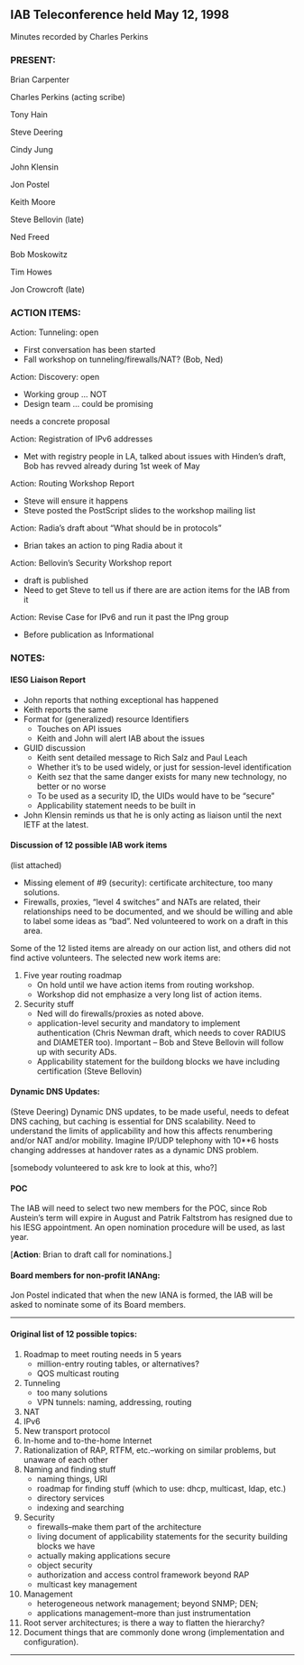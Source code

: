 
IAB Teleconference held May 12, 1998
------------------------------------


Minutes recorded by Charles Perkins


### PRESENT:



 Brian Carpenter  

 Charles Perkins (acting scribe)  

 Tony Hain  

 Steve Deering  

 Cindy Jung  

 John Klensin  

 Jon Postel  

 Keith Moore  

 Steve Bellovin (late)  

 Ned Freed  

 Bob Moskowitz  

 Tim Howes  

Jon Crowcroft (late)

### ACTION ITEMS:


Action: Tunneling: open

+ First conversation has been started
+ Fall workshop on tunneling/firewalls/NAT? (Bob, Ned)

 Action: Discovery: open

+ Working group … NOT
+ Design team … could be promising  

 needs a concrete proposal

 Action: Registration of IPv6 addresses

+ Met with registry people in LA, talked about issues with Hinden’s draft, Bob has revved already during 1st week of May

 Action: Routing Workshop Report

+ Steve will ensure it happens
+ Steve posted the PostScript slides to the workshop mailing list

 Action: Radia’s draft about “What should be in protocols”

+ Brian takes an action to ping Radia about it

 Action: Bellovin’s Security Workshop report

+ draft is published
+ Need to get Steve to tell us if there are are action items for the IAB from it

 Action: Revise Case for IPv6 and run it past the IPng group

+ Before publication as Informational


### NOTES:


#### IESG Liaison Report

+ John reports that nothing exceptional has happened
+ Keith reports the same
+ Format for (generalized) resource Identifiers
	- Touches on API issues
	- Keith and John will alert IAB about the issues
+ GUID discussion
	- Keith sent detailed message to Rich Salz and Paul Leach
	- Whether it’s to be used widely, or just for session-level identification
	- Keith sez that the same danger exists for many new technology, no better or no worse
	- To be used as a security ID, the UIDs would have to be “secure”
	- Applicability statement needs to be built in
+ John Klensin reminds us that he is only acting as liaison until the next IETF at the latest.


#### Discussion of 12 possible IAB work items


 (list attached)
+ Missing element of #9 (security): certificate architecture, too many solutions.
+ Firewalls, proxies, “level 4 switches” and NATs are related, their relationships need to be documented, and we should be willing and able to label some ideas as “bad”.
 Ned volunteered to work on a draft in this area.

 Some of the 12 listed items are already on our action list, and others did not find active volunteers. The selected new work items are:

1. Five year routing roadmap
	+ On hold until we have action items from routing workshop.
	+ Workshop did not emphasize a very long list of action items.
2. Security stuff
	+ Ned will do firewalls/proxies as noted above.
	+ application-level security and mandatory to implement authentication (Chris Newman draft, which needs to cover RADIUS and DIAMETER too). Important – Bob and Steve Bellovin will follow up with security ADs.
	+ Applicability statement for the buildong blocks we have including certification (Steve Bellovin)


#### Dynamic DNS Updates:



(Steve Deering)
Dynamic DNS updates, to be made useful, needs to defeat DNS caching, but caching is essential for DNS scalability. Need to understand the limits of applicability and how this affects renumbering and/or NAT and/or mobility. Imagine IP/UDP telephony with 10\*\*6 hosts changing addresses at handover rates as a dynamic DNS problem.  

 [somebody volunteered to ask kre to look at this, who?] 



#### POC



 The IAB will need to select two new members for the POC, since Rob Austein’s term will expire in August and Patrik Faltstrom has resigned due to his IESG appointment. An open nomination procedure will be used, as last year.  

 [**Action**: Brian to draft call for nominations.]


#### Board members for non-profit IANAng:


Jon Postel indicated that when the new IANA is formed, the IAB will be asked to nominate some of its Board members.






---


#### Original list of 12 possible topics:


1. Roadmap to meet routing needs in 5 years
	* million-entry routing tables, or alternatives?
	* QOS multicast routing
2. Tunneling
	* too many solutions
	* VPN tunnels: naming, addressing, routing
3. NAT
4. IPv6
5. New transport protocol
6. In-home and to-the-home Internet
7. Rationalization of RAP, RTFM, etc.–working on similar problems, but unaware of each other
8. Naming and finding stuff
	* naming things, URI
	* roadmap for finding stuff (which to use: dhcp, multicast, ldap, etc.)
	* directory services
	* indexing and searching
9. Security
	* firewalls–make them part of the architecture
	* living document of applicability statements for the security building blocks we have
	* actually making applications secure
	* object security
	* authorization and access control framework beyond RAP
	* multicast key management
10. Management
	* heterogeneous network management; beyond SNMP; DEN;
	* applications management–more than just instrumentation
11. Root server architectures; is there a way to flatten the hierarchy?
12. Document things that are commonly done wrong (implementation and configuration).




---


